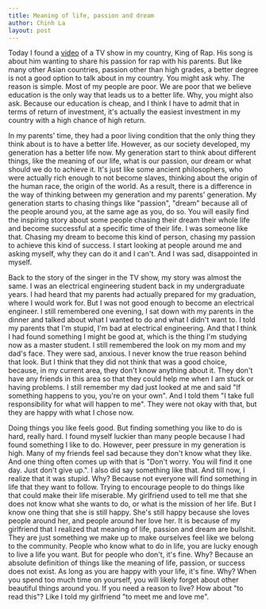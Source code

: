 ```yaml
---
title: Meaning of life, passion and dream
author: Chinh La
layout: post
---
```


Today I found a [video](https://www.youtube.com/watch?v=9HUYlvazIfk) of a TV show in my country, King of Rap. His song is about him wanting to share his passion for rap with his parents. But like many other Asian countries, passion other than high grades, a better degree is not a good option to talk about in my country. You might ask why. The reason is simple. Most of my people are poor. We are poor that we believe education is the only way that leads us to a better life. Why, you might also ask. Because our education is cheap, and I think I have to admit that in terms of return of investment, it's actually the easiest investment in my country with a high chance of high return.

In my parents' time, they had a poor living condition that the only thing they think about is to have a better life. However, as our society developed, my generation has a better life now. My generation start to think about different things, like the meaning of our life, what is our passion, our dream or what should we do to achieve it. It's just like some ancient philosophers, who were actually rich enough to not become slaves, thinking about the origin of the human race, the origin of the world. As a result, there is a difference in the way of thinking between my generation and my parents' generation. My generation starts to chasing things like "passion", "dream" because all of the people around you, at the same age as you, do so. You will easily find the inspiring story about some people chasing their dream their whole life and become successful at a specific time of their life. I was someone like that. Chasing my dream to become this kind of person, chasing my passion to achieve this kind of success. I start looking at people around me and asking myself, why they can do it and I can't. And I was sad, disappointed in myself.

Back to the story of the singer in the TV show, my story was almost the same. I was an electrical engineering student back in my undergraduate years. I had heard that my parents had actually prepared for my graduation, where I would work for. But I was not good enough to become an electrical engineer. I still remembered one evening, I sat down with my parents in the dinner and talked about what I wanted to do and what I didn't want to. I told my parents that I'm stupid, I'm bad at electrical engineering. And that I think I had found something I might be good at, which is the thing I'm studying now as a master student. I still remembered the look on my mom and my dad's face. They were sad, anxious. I never know the true reason behind that look. But I think that they did not think that was a good choice, because, in my current area, they don't know anything about it. They don't have any friends in this area so that they could help me when I am stuck or having problems. I still remember my dad just looked at me and said "If something happens to you, you're on your own". And I told them "I take full responsibility for what will happen to me". They were not okay with that, but they are happy with what I chose now.

Doing things you like feels good. But finding something you like to do is hard, really hard. I found myself luckier than many people because I had found something I like to do. However, peer pressure in my generation is high. Many of my friends feel sad because they don't know what they like. And one thing often comes up with that is "Don't worry. You will find it one day. Just don't give up.". I also did say something like that. And till now, I realize that it was stupid. Why? Because not everyone will find something in life that they want to follow. Trying to encourage people to do things like that could make their life miserable. My girlfriend used to tell me that she does not know what she wants to do, or what is the mission of her life. But I know one thing that she is still happy. She's still happy because she loves people around her, and people around her love her. It is because of my girlfriend that I realized that meaning of life, passion and dream are bullshit. They are just something we make up to make ourselves feel like we belong to the community. People who know what to do in life, you are lucky enough to live a life you want. But for people who don't, it's fine. Why? Because an absolute definition of things like the meaning of life, passion, or success does not exist. As long as you are happy with your life, it's fine. Why? When you spend too much time on yourself, you will likely forget about other beautiful things around you. If you need a reason to live? How about "to read this"? Like I told my girlfriend "to meet me and love me".
